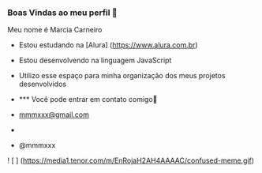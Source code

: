 ### Boas Vindas ao meu perfil 💙

Meu nome é Marcia Carneiro

- Estou estudando na [Alura] (https://www.alura.com.br)
- Estou desenvolvendo na linguagem JavaScript
- Utilizo esse espaço para minha organização dos meus projetos desenvolvidos

- *** Você pode entrar em contato comigo📧

- mmmxxx@gmail.com
- 
- @mmmxxx

! [ ] (https://media1.tenor.com/m/EnRojaH2AH4AAAAC/confused-meme.gif)
